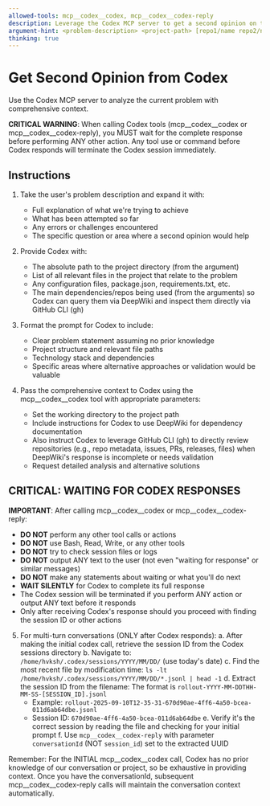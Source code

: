 ```yaml
---
allowed-tools: mcp__codex__codex, mcp__codex__codex-reply
description: Leverage the Codex MCP server to get a second opinion on the current problem with full project context, instructing it to use both DeepWiki and the GitHub CLI (gh) for repository review
argument-hint: <problem-description> <project-path> [repo1/name repo2/name ...]
thinking: true
---
```


# Get Second Opinion from Codex

Use the Codex MCP server to analyze the current problem with comprehensive context.

**CRITICAL WARNING**: When calling Codex tools (mcp__codex__codex or mcp__codex__codex-reply), you MUST wait for the complete response before performing ANY other action. Any tool use or command before Codex responds will terminate the Codex session immediately.

## Instructions

1. Take the user's problem description and expand it with:
   - Full explanation of what we're trying to achieve
   - What has been attempted so far
   - Any errors or challenges encountered
   - The specific question or area where a second opinion would help

2. Provide Codex with:
   - The absolute path to the project directory (from the argument)
   - List of all relevant files in the project that relate to the problem
   - Any configuration files, package.json, requirements.txt, etc.
   - The main dependencies/repos being used (from the arguments) so Codex can query them via DeepWiki and inspect them directly via GitHub CLI (gh)

3. Format the prompt for Codex to include:
   - Clear problem statement assuming no prior knowledge
   - Project structure and relevant file paths
   - Technology stack and dependencies
   - Specific areas where alternative approaches or validation would be valuable

4. Pass the comprehensive context to Codex using the mcp__codex__codex tool with appropriate parameters:
   - Set the working directory to the project path
   - Include instructions for Codex to use DeepWiki for dependency documentation
   - Also instruct Codex to leverage GitHub CLI (gh) to directly review repositories (e.g., repo metadata, issues, PRs, releases, files) when DeepWiki's response is incomplete or needs validation
   - Request detailed analysis and alternative solutions

## CRITICAL: WAITING FOR CODEX RESPONSES
**IMPORTANT**: After calling mcp__codex__codex or mcp__codex__codex-reply:
- **DO NOT** perform any other tool calls or actions
- **DO NOT** use Bash, Read, Write, or any other tools
- **DO NOT** try to check session files or logs
- **DO NOT** output ANY text to the user (not even "waiting for response" or similar messages)
- **DO NOT** make any statements about waiting or what you'll do next
- **WAIT SILENTLY** for Codex to complete its full response
- The Codex session will be terminated if you perform ANY action or output ANY text before it responds
- Only after receiving Codex's response should you proceed with finding the session ID or other actions

5. For multi-turn conversations (ONLY after Codex responds):
   a. After making the initial codex call, retrieve the session ID from the Codex sessions directory
   b. Navigate to: `/home/hvksh/.codex/sessions/YYYY/MM/DD/` (use today's date)
   c. Find the most recent file by modification time: `ls -lt /home/hvksh/.codex/sessions/YYYY/MM/DD/*.jsonl | head -1`
   d. Extract the session ID from the filename: The format is `rollout-YYYY-MM-DDTHH-MM-SS-[SESSION_ID].jsonl`
      - Example: `rollout-2025-09-10T12-35-31-670d90ae-4ff6-4a50-bcea-011d6ab64dbe.jsonl`
      - Session ID: `670d90ae-4ff6-4a50-bcea-011d6ab64dbe`
   e. Verify it's the correct session by reading the file and checking for your initial prompt
   f. Use `mcp__codex__codex-reply` with parameter `conversationId` (NOT `session_id`) set to the extracted UUID

Remember: For the INITIAL mcp__codex__codex call, Codex has no prior knowledge of our conversation or project, so be exhaustive in providing context. Once you have the conversationId, subsequent mcp__codex__codex-reply calls will maintain the conversation context automatically.

